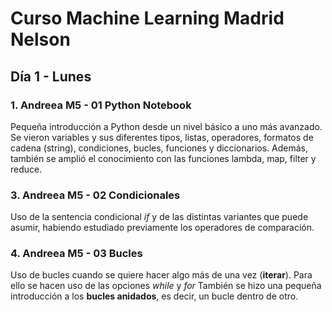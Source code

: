 # Curso Machine Learning Madrid Nelson

## Día 1 - Lunes
### 1. Andreea M5 - 01 Python Notebook
  Pequeña introducción a Python desde un nivel básico a uno más avanzado. Se vieron variables y sus diferentes tipos, listas, operadores, formatos de cadena (string), condiciones, bucles, funciones y diccionarios. Además, también se amplió el conocimiento con las funciones lambda, map, filter y reduce. 
   
### 3. Andreea M5 - 02 Condicionales
  Uso de la sentencia condicional *if* y de las distintas variantes que puede asumir, habiendo estudiado previamente los operadores de comparación.

### 4. Andreea M5 - 03 Bucles
  Uso de bucles cuando se quiere hacer algo más de una vez (**iterar**). Para ello se hacen uso de las opciones *while* y *for* 
  También se hizo una pequeña introducción a los **bucles anidados**, es decir, un bucle dentro de otro.
